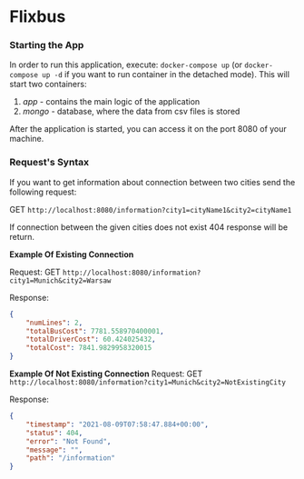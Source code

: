 # Flixbus

### Starting the App
In order to run this application, execute: 
`docker-compose up` (or `docker-compose up -d` 
if you want to run container in the detached mode). 
This will start two containers:
1. *app* - contains  the main logic of the application
2. *mongo* - database, where the data from csv files is stored 

After the application is started, you can access it on the port 8080 of your machine.

### Request's Syntax 
If you want to get information about connection between two cities send the 
following request: 

GET `http://localhost:8080/information?city1=cityName1&city2=cityName1`

If connection between the given cities does not exist 404 response will be return.  

**Example Of Existing Connection**

Request: 
GET `http://localhost:8080/information?city1=Munich&city2=Warsaw`

Response:
```json
{
    "numLines": 2,
    "totalBusCost": 7781.558970400001,
    "totalDriverCost": 60.424025432,
    "totalCost": 7841.9829958320015
}
```

**Example Of Not Existing Connection**
Request: 
GET `http://localhost:8080/information?city1=Munich&city2=NotExistingCity`

Response:
```json
{
    "timestamp": "2021-08-09T07:58:47.884+00:00",
    "status": 404,
    "error": "Not Found",
    "message": "",
    "path": "/information"
}
```